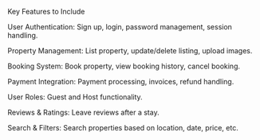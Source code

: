 Key Features to Include

User Authentication: Sign up, login, password management, session handling.

Property Management: List property, update/delete listing, upload images.

Booking System: Book property, view booking history, cancel booking.

Payment Integration: Payment processing, invoices, refund handling.

User Roles: Guest and Host functionality.

Reviews & Ratings: Leave reviews after a stay.

Search & Filters: Search properties based on location, date, price, etc.
